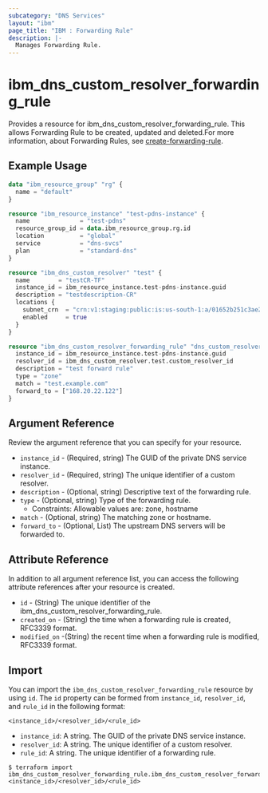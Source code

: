 ```yaml
---
subcategory: "DNS Services"
layout: "ibm"
page_title: "IBM : Forwarding Rule"
description: |-
  Manages Forwarding Rule.
---
```


# ibm_dns_custom_resolver_forwarding_rule

Provides a resource for ibm_dns_custom_resolver_forwarding_rule. This allows Forwarding Rule to be created, updated and deleted.For more information, about Forwarding Rules, see [create-forwarding-rule](https://cloud.ibm.com/apidocs/dns-svcs#create-forwarding-rule).

## Example Usage

```terraform
data "ibm_resource_group" "rg" {
  name = "default"
}

resource "ibm_resource_instance" "test-pdns-instance" {
  name              = "test-pdns"
  resource_group_id = data.ibm_resource_group.rg.id
  location          = "global"
  service           = "dns-svcs"
  plan              = "standard-dns"
}

resource "ibm_dns_custom_resolver" "test" {
  name        = "testCR-TF"
  instance_id = ibm_resource_instance.test-pdns-instance.guid
  description = "testdescription-CR"
  locations {
    subnet_crn  = "crn:v1:staging:public:is:us-south-1:a/01652b251c3ae2787110a995d8db0135::subnet:0716-6c3a997d-72b2-47f6-8788-6bd95e1bdb03"
    enabled     = true
  }
}

resource "ibm_dns_custom_resolver_forwarding_rule" "dns_custom_resolver_forwarding_rule" {
  instance_id = ibm_resource_instance.test-pdns-instance.guid
  resolver_id = ibm_dns_custom_resolver.test.custom_resolver_id
  description = "test forward rule"
  type = "zone"
  match = "test.example.com"
  forward_to = ["168.20.22.122"]
}
```

## Argument Reference

Review the argument reference that you can specify for your resource.

* `instance_id` - (Required, string) The GUID of the private DNS service instance.
* `resolver_id` - (Required, string) The unique identifier of a custom resolver.
* `description` - (Optional, string) Descriptive text of the forwarding rule.
* `type` - (Optional, string) Type of the forwarding rule.
  * Constraints: Allowable values are: zone, hostname
* `match` - (Optional, string) The matching zone or hostname.
* `forward_to` - (Optional, List) The upstream DNS servers will be forwarded to.

## Attribute Reference

In addition to all argument reference list, you can access the following attribute references after your resource is created.

* `id` - (String) The unique identifier of the ibm_dns_custom_resolver_forwarding_rule.
* `created_on` - (String) the time when a forwarding rule is created, RFC3339 format.
* `modified_on` -(String) the recent time when a forwarding rule is modified, RFC3339 format.

## Import

You can import the `ibm_dns_custom_resolver_forwarding_rule` resource by using `id`.
The `id` property can be formed from `instance_id`, `resolver_id`, and `rule_id` in the following format:

```
<instance_id>/<resolver_id>/<rule_id>
```
* `instance_id`: A string. The GUID of the private DNS service instance.
* `resolver_id`: A string. The unique identifier of a custom resolver.
* `rule_id`: A string. The unique identifier of a forwarding rule.

```
$ terraform import ibm_dns_custom_resolver_forwarding_rule.ibm_dns_custom_resolver_forwarding_rule <instance_id>/<resolver_id>/<rule_id>
```
